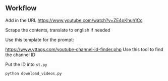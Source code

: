 ## Workflow

Add in the URL https://www.youtube.com/watch?v=ZE4oKhuh1Cc

Scrape the contents, translate to english if needed

Use this template for the prompt:



https://www.yttags.com/youtube-channel-id-finder.php
Use this tool to find the channel ID

Put the ID into `st.py`

`python download_videos.py`